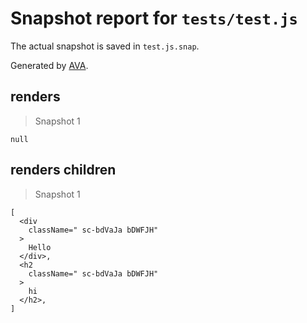 # Snapshot report for `tests/test.js`

The actual snapshot is saved in `test.js.snap`.

Generated by [AVA](https://ava.li).

## renders

> Snapshot 1

    null

## renders children

> Snapshot 1

    [
      <div
        className=" sc-bdVaJa bDWFJH"
      >
        Hello
      </div>,
      <h2
        className=" sc-bdVaJa bDWFJH"
      >
        hi
      </h2>,
    ]
